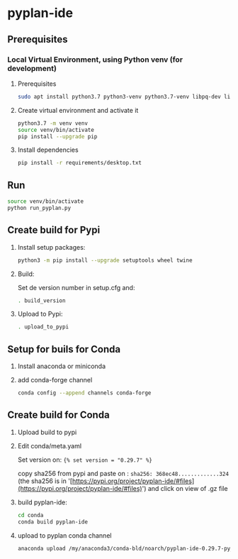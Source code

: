 # pyplan-ide

## Prerequisites

### Local Virtual Environment, using Python venv (for development)

1. Prerequisites

    ```bash
    sudo apt install python3.7 python3-venv python3.7-venv libpq-dev libpython3.7-dev
    ```

2. Create virtual environment and activate it

    ```bash
    python3.7 -m venv venv
    source venv/bin/activate
    pip install --upgrade pip
    ```

3. Install dependencies

    ```bash
    pip install -r requirements/desktop.txt
    ```

## Run

```bash
source venv/bin/activate
python run_pyplan.py
```

## Create build for Pypi

1. Install setup packages:

    ```bash
    python3 -m pip install --upgrade setuptools wheel twine
    ```

2. Build:

    Set de version number in setup.cfg and:

    ```bash
    . build_version
    ```

3. Upload to Pypi:

    ```bash
    . upload_to_pypi
    ```

## Setup for buils for Conda

1. Install anaconda or miniconda

2. add conda-forge channel

    ```bash
    conda config --append channels conda-forge
    ```

## Create build for Conda

1. Upload build to pypi

2. Edit conda/meta.yaml

    Set version on:
    ```{% set version = "0.29.7" %}```

    copy sha256 from pypi and paste on :
    ```sha256: 368ec48.............324```
    (the sha256 is in '[https://pypi.org/project/pyplan-ide/#files](https://pypi.org/project/pyplan-ide/#files)') and click on view of .gz file

3. build pyplan-ide:

    ```bash
    cd conda
    conda build pyplan-ide
    ```

4. upload to pyplan conda channel

    ```bash
    anaconda upload /my/anaconda3/conda-bld/noarch/pyplan-ide-0.29.7-py_0.tar.bz2
    ```
